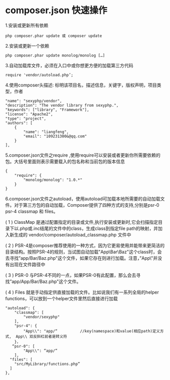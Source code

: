 # composer.json 快速操作
1.安装或更新所有依赖

    php composer.phar update 或 composer update 
     
2.安装或更新一个依赖 

    php composer.phar update monolog/monolog […]  
    
3.自动加载库文件，必须在入口中或你想更方便的加载第三方代码
    
    require 'vendor/autoload.php’;   
  
4.使用composer头描述: 标明该项目名，描述信息，关键字，版权声明，项目类型，作者

    "name": "sexyphp/vendor",
    "description": "The vendor library from sexyphp.",
    "keywords": ["library", "Framework"],
    "license": "Apache2",
    "type": "project",
    "authors": [
        {
            "name": "liangfeng",
            "email": "109231300&@qq.com"
        }
    ],

5.composer.json文件之require ,使用require可以安装或者更新你所需要依赖的包。大括号里面则表示需要载入的包名称和当前包的版本信息
   
    {
        "require": {
            "monolog/monolog": "1.0.*"
        }
    }


6.composer.json文件之autoload，使用autoload可加载本地所需要的自动加载文件。对于第三方包的自动加载，Composer提供了四种方式的支持,分别是psr-0  psr-4  classmap  和 files。

   ( 1 ) ClassMap  是通过配置指定的目录或文件,执行安装或更新时,它会扫描指定目录下以.php或.inc结尾的文件中的class，生成class到指定file path的映射，并加入新生成的 vendor/composer/autoload_classmap.php 文件中
   
   ( 2 ) PSR-4是composer推荐使用的一种方式，因为它更易使用并能带来更简洁的目录结构。按照PSR-4的规则，当试图自动加载"App\\Bar\\Baz"这个class时，会去寻找”app/Bar/Baz.php"这个文件，如果它存在则进行加载。注意，”App\\"并没有出现在文件路径中

   ( 3 ) PSR-0  与PSR-4不同的一点，如果PSR-0有此配置，那么会去寻找”app/App/Bar/Baz.php"这个文件。

   ( 4 ) Files  就是手动指定供直接加载的文件。比如说我们有一系列全局的helper functions，可以放到一个helper文件里然后直接进行加载
    
    "autoload": {
        "classmap": [
            "vendor/sexyphp"
        ],
        "psr-4": {
            "App\\": "app/“          //key(namespace)和value(相应path)定义方式,  App\\ 双反斜杠前者是转义符
        }，
       “psr-0": [
            "App\\": “app/“
        ],
      "files": [
        "src/MyLibrary/functions.php”
      ]  
    },

